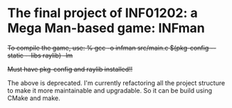 # The final project of INF01202: a Mega Man-based game: INFman

~~To compile the game, use: % gcc -o infman src/main.c $(pkg-config --static --libs raylib) -lm~~

~~Must have pkg-config and raylib installed!!~~

The above is deprecated. I'm currently refactoring all the project
structure to make it more maintainable and upgradable.
So it can be build using CMake and make.
